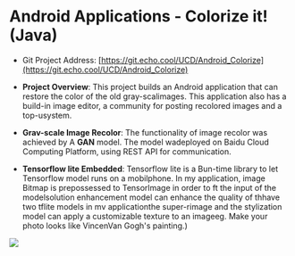 
# Android Applications - Colorize it! (Java)

* Git Project Address: [https://git.echo.cool/UCD/Android_Colorize](https://git.echo.cool/UCD/Android_Colorize)

* **Project Overview**: This project builds an Android application that can restore the color of the old gray-scalimages. This application also has a build-in image editor, a community for posting recolored images and a top-usystem.
* **Grav-scale Image Recolor**: The functionality of image recolor was achieved by A **GAN** model. The model wadeployed on Baidu Cloud Computing Platform, using REST API for communication.
* **Tensorflow lite Embedded**: Tensorflow lite is a Bun-time library to let Tensorflow model runs on a mobilphone. In my application, image Bitmap is prepossessed to Tensorlmage in order to ft the input of the modelsolution enhancement model can enhance the quality of thhave two tflite models in mv applicationthe super-rimage and the stylization model can apply a customizable texture to an imageeg. Make your photo looks like VincenVan Gogh's painting.)


[![](https://www.yuyangwang.org/assets/images/Android%20Applications%20-%20Colorize%20it!%20(Java).png)](https://www.yuyangwang.org/assets/images/Android%20Applications%20-%20Colorize%20it!%20(Java).png)

